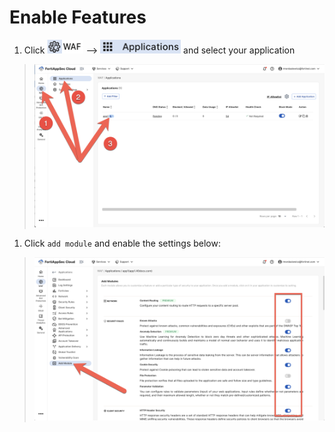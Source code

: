 # Enable Features

1. Click ![WAF](waf.png) --> ![Applications](applications.png) and select your application

> ![enable-features-1.png](enable-features-1.png)

1. Click `add module` and enable the settings below:

> ![enable-features-2.png](enable-features-2.png)

